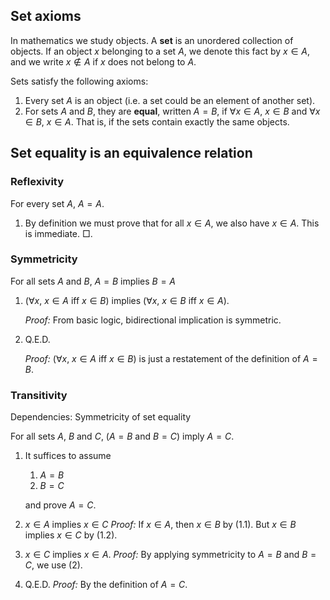 ## Set axioms

In mathematics we study objects. A **set** is an unordered collection of objects. If an object $x$ belonging to a set $A$, we denote this fact by $x \in A$, and we write $x \notin A$ if $x$ does not belong to $A$.

Sets satisfy the following axioms:

 1. Every set $A$ is an object (i.e. a set could be an element of another set).
 2. For sets $A$ and $B$, they are **equal**, written $A = B$, if $\forall x \in A$, $x \in B$ and $\forall x \in B$, $x \in A$. That is, if the sets contain exactly the same objects.

## Set equality is an equivalence relation

### Reflexivity
For every set $A$, $A = A$.

 1. By definition we must prove that for all $x \in A$, we also have $x \in A$. This is immediate. $\Box$.


### Symmetricity
For all sets $A$ and $B$, $A = B$ implies $B = A$

 1. ($\forall x$, $x \in A$ iff $x \in B$) implies ($\forall x$, $x \in B$ iff $x \in A$).

    *Proof:* From basic logic, bidirectional implication is symmetric.

 2. Q.E.D.

    *Proof:* ($\forall x$, $x \in A$ iff $x \in B$) is just a restatement of the definition of $A = B$.

### Transitivity
Dependencies: Symmetricity of set equality

For all sets $A$, $B$ and $C$, ($A = B$ and $B = C$) imply $A = C$.

 1. It suffices to assume

      1. $A = B$
      2. $B = C$

    and prove $A = C$.

 2. $x \in A$ implies $x \in C$
    *Proof:* If $x \in A$, then $x \in B$ by (1.1). But $x \in B$ implies $x \in C$ by (1.2).

 3. $x \in C$ implies $x \in A$.
    *Proof:* By applying symmetricity to $A = B$ and $B = C$, we use (2).

 4. Q.E.D.
    *Proof:* By the definition of $A = C$.


